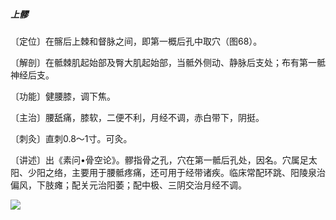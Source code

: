 ##### 上髎

〔定位〕在髂后上棘和督脉之间，即第一概后孔中取穴（图68）。

〔解剖〕在骶棘肌起始部及臀大肌起始部，当骶外侧动、静脉后支处；布有第一骶神经后支。

〔功能〕健腰膝，调下焦。

〔主治〕腰舐痛，膝软，二便不利，月经不调，赤白带下，阴挺。

〔刺灸〕直刺0.8〜1寸。可灸。

〔讲述〕出《素问•骨空论》。髎指骨之孔，穴在第一骶后孔处，因名。穴属足太阳、少阳之络，主要用于腰骶疼痛，还可用于经带诸疾。临床常配环跳、阳陵泉治偏风，下肢瘫；配关元治阳萎；配中极、三阴交治月经不调。

![](img/图67.jpg)
